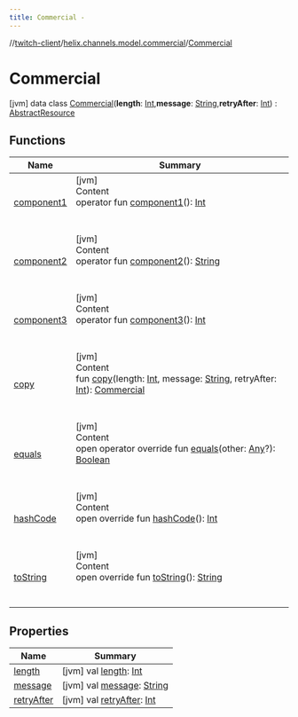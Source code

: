 ```yaml
---
title: Commercial -
---
```

//[twitch-client](../../index.md)/[helix.channels.model.commercial](../index.md)/[Commercial](index.md)



# Commercial  
 [jvm] data class [Commercial](index.md)(**length**: [Int](https://kotlinlang.org/api/latest/jvm/stdlib/kotlin/-int/index.html),**message**: [String](https://kotlinlang.org/api/latest/jvm/stdlib/kotlin/-string/index.html),**retryAfter**: [Int](https://kotlinlang.org/api/latest/jvm/stdlib/kotlin/-int/index.html)) : [AbstractResource](../../helix.http.model/-abstract-resource/index.md)   


## Functions  
  
|  Name|  Summary| 
|---|---|
| [component1](component1.md)| [jvm]  <br>Content  <br>operator fun [component1](component1.md)(): [Int](https://kotlinlang.org/api/latest/jvm/stdlib/kotlin/-int/index.html)  <br><br><br>
| [component2](component2.md)| [jvm]  <br>Content  <br>operator fun [component2](component2.md)(): [String](https://kotlinlang.org/api/latest/jvm/stdlib/kotlin/-string/index.html)  <br><br><br>
| [component3](component3.md)| [jvm]  <br>Content  <br>operator fun [component3](component3.md)(): [Int](https://kotlinlang.org/api/latest/jvm/stdlib/kotlin/-int/index.html)  <br><br><br>
| [copy](copy.md)| [jvm]  <br>Content  <br>fun [copy](copy.md)(length: [Int](https://kotlinlang.org/api/latest/jvm/stdlib/kotlin/-int/index.html), message: [String](https://kotlinlang.org/api/latest/jvm/stdlib/kotlin/-string/index.html), retryAfter: [Int](https://kotlinlang.org/api/latest/jvm/stdlib/kotlin/-int/index.html)): [Commercial](index.md)  <br><br><br>
| [equals](https://kotlinlang.org/api/latest/jvm/stdlib/kotlin/-any/equals.html)| [jvm]  <br>Content  <br>open operator override fun [equals](https://kotlinlang.org/api/latest/jvm/stdlib/kotlin/-any/equals.html)(other: [Any](https://kotlinlang.org/api/latest/jvm/stdlib/kotlin/-any/index.html)?): [Boolean](https://kotlinlang.org/api/latest/jvm/stdlib/kotlin/-boolean/index.html)  <br><br><br>
| [hashCode](https://kotlinlang.org/api/latest/jvm/stdlib/kotlin/-any/hash-code.html)| [jvm]  <br>Content  <br>open override fun [hashCode](https://kotlinlang.org/api/latest/jvm/stdlib/kotlin/-any/hash-code.html)(): [Int](https://kotlinlang.org/api/latest/jvm/stdlib/kotlin/-int/index.html)  <br><br><br>
| [toString](https://kotlinlang.org/api/latest/jvm/stdlib/kotlin/-any/to-string.html)| [jvm]  <br>Content  <br>open override fun [toString](https://kotlinlang.org/api/latest/jvm/stdlib/kotlin/-any/to-string.html)(): [String](https://kotlinlang.org/api/latest/jvm/stdlib/kotlin/-string/index.html)  <br><br><br>


## Properties  
  
|  Name|  Summary| 
|---|---|
| [length](index.md#helix.channels.model.commercial/Commercial/length/#/PointingToDeclaration/)|  [jvm] val [length](index.md#helix.channels.model.commercial/Commercial/length/#/PointingToDeclaration/): [Int](https://kotlinlang.org/api/latest/jvm/stdlib/kotlin/-int/index.html)   <br>
| [message](index.md#helix.channels.model.commercial/Commercial/message/#/PointingToDeclaration/)|  [jvm] val [message](index.md#helix.channels.model.commercial/Commercial/message/#/PointingToDeclaration/): [String](https://kotlinlang.org/api/latest/jvm/stdlib/kotlin/-string/index.html)   <br>
| [retryAfter](index.md#helix.channels.model.commercial/Commercial/retryAfter/#/PointingToDeclaration/)|  [jvm] val [retryAfter](index.md#helix.channels.model.commercial/Commercial/retryAfter/#/PointingToDeclaration/): [Int](https://kotlinlang.org/api/latest/jvm/stdlib/kotlin/-int/index.html)   <br>

